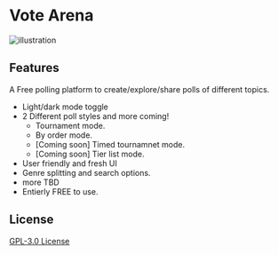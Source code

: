 
# Vote Arena
![illustration](https://i.ibb.co/kg2kH0Z/image.png)


## Features
A Free polling platform to create/explore/share polls of different topics.
- Light/dark mode toggle
- 2 Different poll styles and more coming!
    - Tournament mode.
    - By order mode.
    - [Coming soon] Timed tournamnet mode.
    - [Coming soon] Tier list mode.
- User friendly and fresh UI
- Genre splitting and search options.
- more TBD
- Entierly FREE to use.


## License

[GPL-3.0 License](https://www.gnu.org/licenses/gpl-3.0.html)

